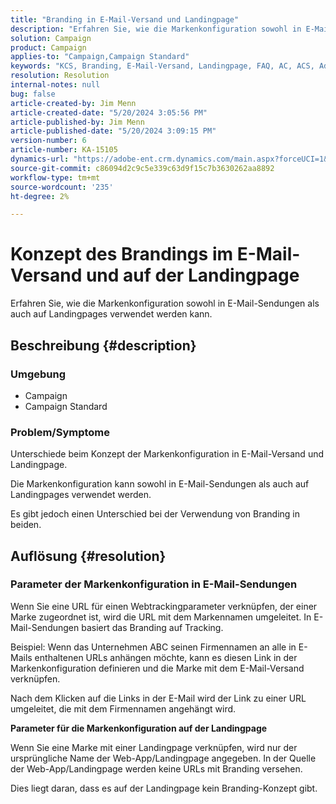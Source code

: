 ```yaml
---
title: "Branding in E-Mail-Versand und Landingpage"
description: "Erfahren Sie, wie die Markenkonfiguration sowohl in E-Mail-Sendungen als auch auf Landingpages verwendet werden kann."
solution: Campaign
product: Campaign
applies-to: "Campaign,Campaign Standard"
keywords: "KCS, Branding, E-Mail-Versand, Landingpage, FAQ, AC, ACS, Adobe Campaign Standard, Adobe Campaign"
resolution: Resolution
internal-notes: null
bug: false
article-created-by: Jim Menn
article-created-date: "5/20/2024 3:05:56 PM"
article-published-by: Jim Menn
article-published-date: "5/20/2024 3:09:15 PM"
version-number: 6
article-number: KA-15105
dynamics-url: "https://adobe-ent.crm.dynamics.com/main.aspx?forceUCI=1&pagetype=entityrecord&etn=knowledgearticle&id=aa8a3b70-ba16-ef11-9f8a-6045bd006268"
source-git-commit: c86094d2c9c5e339c63d9f15c7b3630262aa8892
workflow-type: tm+mt
source-wordcount: '235'
ht-degree: 2%

---
```


# Konzept des Brandings im E-Mail-Versand und auf der Landingpage


Erfahren Sie, wie die Markenkonfiguration sowohl in E-Mail-Sendungen als auch auf Landingpages verwendet werden kann.

## Beschreibung {#description}


### <b>Umgebung</b>

- Campaign
- Campaign Standard




### <b>Problem/Symptome</b>

Unterschiede beim Konzept der Markenkonfiguration in E-Mail-Versand und Landingpage.

Die Markenkonfiguration kann sowohl in E-Mail-Sendungen als auch auf Landingpages verwendet werden.

Es gibt jedoch einen Unterschied bei der Verwendung von Branding in beiden.






## Auflösung {#resolution}


### <b>Parameter der Markenkonfiguration in E-Mail-Sendungen</b>



Wenn Sie eine URL für einen Webtrackingparameter verknüpfen, der einer Marke zugeordnet ist, wird die URL mit dem Markennamen umgeleitet. In E-Mail-Sendungen basiert das Branding auf Tracking.

Beispiel: Wenn das Unternehmen ABC seinen Firmennamen an alle in E-Mails enthaltenen URLs anhängen möchte, kann es diesen Link in der Markenkonfiguration definieren und die Marke mit dem E-Mail-Versand verknüpfen.

Nach dem Klicken auf die Links in der E-Mail wird der Link zu einer URL umgeleitet, die mit dem Firmennamen angehängt wird.




<b>Parameter für die Markenkonfiguration auf der Landingpage</b>


Wenn Sie eine Marke mit einer Landingpage verknüpfen, wird nur der ursprüngliche Name der Web-App/Landingpage angegeben. In der Quelle der Web-App/Landingpage werden keine URLs mit Branding versehen.

Dies liegt daran, dass es auf der Landingpage kein Branding-Konzept gibt.
